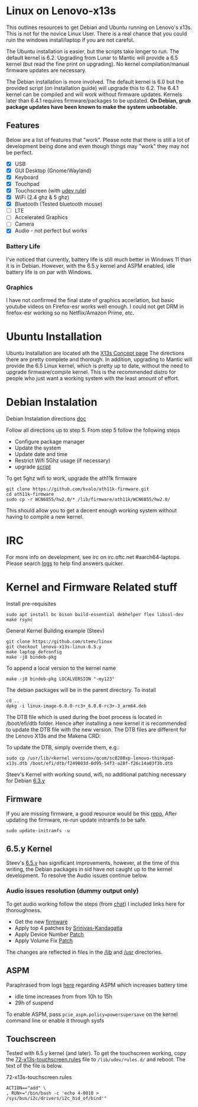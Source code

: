 # Linux on Lenovo-x13s 
This outlines resources to get Debian and Ubuntu running on Lenovo's x13s. This is not for the novice Linux User. There is a real chance that you could ruin the windows install/laptop if you are not careful. 

The Ubuntu installation is easier, but the scripts take longer to run. The default kernel is 6.2. Upgrading from Lunar to Mantic will provide a 6.5 kernel (but read the fine print on upgrading). No kernel compilation/manual firmware updates are necessary.

The Debian installation is more involved. The default kernel is 6.0 but the provided script (on installation guide) will upgrade this to 6.2. The 6.4.1 kernel can be compiled and will work without firmware updates. Kernels later than 6.4.1 requires firmware/packages to be updated. **On Debian, grub package updates have been known to make the system unbootable.**

## Features
Below are a list of features that "work". Please note that there is still a lot of development being done and even though things may "work" they may not be perfect.

- [x] USB
- [x] GUI Desktop (Gnome/Wayland)
- [x] Keyboard
- [x] Touchpad
- [x] Touchscreen (with [udev rule](https://github.com/altacus/lenovo-x13s#touchscreen))
- [x] WiFi (2.4 ghz & 5 ghz)
- [x] Bluetooth (Tested bluetooth mouse)
- [ ] LTE
- [ ] Accelerated Graphics
- [ ] Camera
- [x] Audio - not perfect but works

### Battery Life
I've noticed that currently, battery life is still much better in Windows 11 than it is in Debian. However, with the 6.5.y kernel and ASPM enabled, idle battery life is on par with Windows.

### Graphics
I have not confirmed the final state of graphics accerlation, but basic youtube videos on Firefox-esr works well enough. I could not get DRM in firefox-esr working so no Netflix/Amazon Prime, etc.

# Ubuntu Installation

Ubuntu Installation are located ath the [X13s Concept page](https://launchpad.net/~ubuntu-concept/+archive/ubuntu/x13s) The directions there are pretty complete and thorough. In addition, upgrading to Mantic will provide the 6.5 Linux kernel, which is pretty up to date, without the need to upgrade firmware/compile kernel. This is the recommended distro for people who just want a working system with the least amount of effort.

# Debian Instalation
Debian Instalation directions [doc](https://docs.google.com/document/d/1WuxE-42ZeOkKAft5FuUk6C2fonkQ8sqNZ56ZmZ49hGI/edit#heading=h.d1689esafsky)

Follow all directions up to step 5. From step 5 follow the following steps

*  Configure package manager
*  Update the system
*  Update date and time
*  Restrict Wifi 5Ghz usage (if necessary)
*  upgrade [script](https://people.linaro.org/~manivannan.sadhasivam/x13s_upgrade/)

To get 5ghz wifi to work, upgrade the ath11k firmware
```
git clone https://github.com/kvalo/ath11k-firmware.git
cd ath11k-firmware
sudo cp -r WCN6855/hw2.0/* /lib/firmware/ath11k/WCN6855/hw2.0/
```
This should allow you to get a decent enough working system without having to compile a new kernel.

# IRC 

For more info on development, see irc on irc.oftc.net #aarch64-laptops. Please search [logs](https://oftc.irclog.whitequark.org/aarch64-laptops/2023-09-01) to help find answers quicker.

# Kernel and Firmware Related stuff

Install pre-requisites

```shell
sudo apt install bc bison build-essential debhelper flex libssl-dev make rsync
```

General Kernel Building example (Steev) 
```shell
git clone https://github.com/steev/linux
git checkout lenovo-x13s-linux-6.5.y
make laptop_defconfig
make -j8 bindeb-pkg
```

To append a local version to the kernel name 
```shell
make -j8 bindeb-pkg LOCALVERSION "-my123"
```

The debian packages will be in the parent directory.  To install

```shell
cd ..
dpkg -i linux-image-6.0.0-rc3+_6.0.0-rc3+-3_arm64.deb
```

The DTB file which is used during the boot process is located in /boot/efi/dtb folder. Hence after installing a new kernel it is recommended to update the DTB file with the new version. The DTB files are different for the Lenovo X13s and the Makena CRD:

To update the DTB, simply override them, e.g.:

```shell
sudo cp /usr/lib/<kernel version>/qcom/sc8280xp-lenovo-thinkpad-x13s.dtb /boot/efi/dtb/f249803d-0d95-54f3-a28f-f26c14a03f3b.dtb
```

Steev's Kernel with working sound, wifi, no additional patching necessary for Debian [6.3.y](https://github.com/steev/linux/tree/lenovo-x13s-linux-6.3.y)

## Firmware
If you are missing firmware, a good resource would be this [repo.](https://github.com/ironrobin/x13s-alarm) After updating the firmware, re-run update initramfs to be safe.

```
sudo update-initramfs -u
```

## 6.5.y Kernel 
Steev's [6.5.y](https://github.com/steev/linux/tree/lenovo-x13s-linux-6.5.y) has significant improvements, however, at the time of this writing, the Debian packages in sid have not caught up to the kernel development. To resolve the Audio issues continue below.

### Audio issues resolution (dummy output only)
To get audio working follow the steps (from [chat](https://oftc.irclog.whitequark.org/aarch64-laptops/2023-07-24)) I included links here for thoroughness.
*  Get the new [firmware](https://git.kernel.org/pub/scm/linux/kernel/git/firmware/linux-firmware.git/commit/qcom/sc8280xp/LENOVO/21BX/audioreach-tplg.bin?id=f9a35b3f0779844aa686b76506344db70a72820d)
*  Apply top 4 patches by [Srinivas-Kandagatla](https://github.com/Srinivas-Kandagatla/alsa-ucm-conf/commits/x13s-volume-fixes)
*  Apply Device Number [Patch](https://github.com/alsa-project/alsa-ucm-conf/commit/9bda3d15cc38bb705a1aa13f58adfea74bf37fe8)
*  Apply Volume Fix [Patch](https://github.com/alsa-project/alsa-ucm-conf/pull/335)

The changes are reflected in files in the [/lib](https://github.com/altacus/lenovo-x13s/tree/main/lib) and [/usr](https://github.com/altacus/lenovo-x13s/tree/main/usr) directories.

## ASPM
Paraphrased from logs [here](https://oftc.irclog.whitequark.org/aarch64-laptops/2023-08-28) regarding ASPM which increases battery time 
*  idle time increases from from 10h to 15h
*  29h of suspend

To enable ASPM, pass `pcie_aspm.policy=powersupersave` on the kernel command line or enable it through sysfs 

## Touchscreen

Tested with 6.5.y kernel (and later). To get the touchscreen working, copy the [72-x13s-touchscreen.rules](https://github.com/ironrobin/x13s-alarm/blob/trunk/x13s-touchscreen-udev/72-x13s-touchscreen.rules) file to `/lib/udev/rules.d/` and reboot. The text of the file is below.

72-x13s-touchscreen.rules
```
ACTION=="add" \
, RUN+="/bin/bash -c 'echo 4-0010 > /sys/bus/i2c/drivers/i2c_hid_of/bind'"
```

